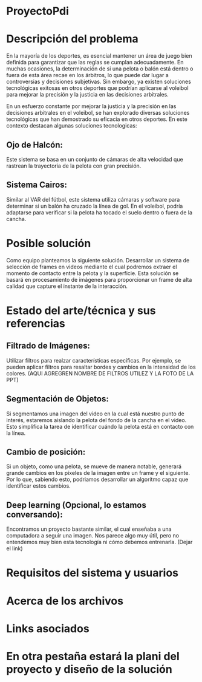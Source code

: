 # ProyectoPdi

# Descripción del problema 
En la mayoría de los deportes, es esencial mantener un área de juego bien definida para garantizar que las reglas se cumplan adecuadamente. En muchas ocasiones, la determinación de si una pelota o balón está dentro o fuera de esta área recae en los árbitros, lo que puede dar lugar a controversias y decisiones subjetivas. Sin embargo, ya existen soluciones tecnológicas exitosas en otros deportes que podrían aplicarse al voleibol para mejorar la precisión y la justicia en las decisiones arbitrales. 

En un esfuerzo constante por mejorar la justicia y la precisión en las decisiones arbitrales en el voleibol, se han explorado diversas soluciones tecnológicas que han demostrado su eficacia en otros deportes. En este contexto destacan algunas soluciones tecnologicas: 

## Ojo de Halcón: 
Este sistema se basa en un conjunto de cámaras de alta velocidad que rastrean la trayectoria de la pelota con gran precisión. 

## Sistema Cairos: 
Similar al VAR del fútbol, este sistema utiliza cámaras y software para determinar si un balón ha cruzado la línea de gol. En el voleibol, podría adaptarse para verificar si la pelota ha tocado el suelo dentro o fuera de la cancha.


# Posible solución
Como equipo planteamos la siguiente solución. Desarrollar un sistema de selección de frames en videos mediante el cual podremos extraer el momento de contacto entre la pelota y la superficie. Esta solución se basará en procesamiento de imágenes para proporcionar un frame de alta calidad que capture el instante de la interacción.

# Estado del arte/técnica y sus referencias
## Filtrado de Imágenes:
Utilizar filtros para realzar características específicas. Por ejemplo, se pueden aplicar filtros para resaltar bordes y cambios en la intensidad de los colores. (AQUI AGREGREN NOMBRE DE FILTROS UTILEZ Y LA FOTO DE LA PPT)

## Segmentación de Objetos: 
Si segmentamos una imagen del video en la cual está nuestro punto de interés, estaremos aislando la pelota del fondo de la cancha en el video. Esto simplifica la tarea de identificar cuándo la pelota está en contacto con la línea.

## Cambio de posición:
Si un objeto, como una pelota, se mueve de manera notable, generará grande cambios en los píxeles de la imagen entre un frame y el siguiente. Por lo que, sabiendo esto, podriamos desarrollar un algoritmo capaz que identificar estos cambios.

## Deep learning (Opcional, lo estamos conversando):
Encontramos un proyecto bastante similar, el cual enseñaba a una computadora a seguir una imagen. Nos parece algo muy útil, pero no entendemos muy bien esta tecnología ni cómo debemos entrenarla. (Dejar el link)


# Requisitos del sistema y usuarios

# Acerca de los archivos

# Links asociados

# En otra pestaña estará la plani del proyecto y diseño de la solución

